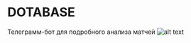 # DOTABASE
Телеграмм-бот для подробного анализа матчей
![alt text](https://cdn.discordapp.com/attachments/767637337391497216/1157021031618322542/DESCR.png?ex=6517174e&is=6515c5ce&hm=3bed2ff45ba18c9c3c64119d80ab92e93fb7a3401fcf39b1ef71323e337d0056&)
